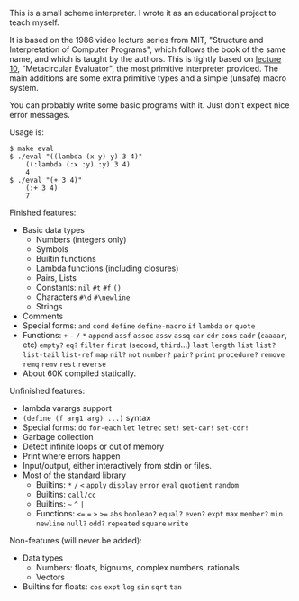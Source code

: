 This is a small scheme interpreter.
I wrote it as an educational project to teach myself.

It is based on the 1986 video lecture series from MIT, "Structure and Interpretation of Computer Programs", which follows the book of the same name, and which is taught by the authors.
This is tightly based on [lecture 10](https://www.youtube.com/watch?v=aAlR3cezPJg), "Metacircular Evaluator", the most primitive interpreter provided. The main additions are some extra primitive types and a simple (unsafe) macro system.

You can probably write some basic programs with it. Just don't expect nice error messages.

Usage is:

```
$ make eval
$ ./eval "((lambda (x y) y) 3 4)"
    ((:lambda (:x :y) :y) 3 4)
    4
$ ./eval "(+ 3 4)"
    (:+ 3 4)
    7
```

Finished features:
- Basic data types
    - Numbers (integers only)
    - Symbols
    - Builtin functions
    - Lambda functions (including closures)
    - Pairs, Lists
    - Constants: `nil` `#t` `#f` `()`
    - Characters `#\d` `#\newline`
    - Strings
- Comments
- Special forms: `and` `cond` `define` `define-macro` `if` `lambda` `or` `quote`
- Functions: `+` `-` `/` `*` `append` `assf` `assoc` `assv` `assq` `car` `cdr` `cons` `cadr` (`caaaar`, etc) `empty?` `eq?` `filter` `first` (`second`, `third`...) `last` `length` `list` `list?` `list-tail` `list-ref` `map` `nil?` `not` `number?` `pair?` `print` `procedure?` `remove` `remq` `remv` `rest` `reverse`
- About 60K compiled statically.

Unfinished features:
- lambda varargs support
- `(define (f arg1 arg) ...)` syntax
- Special forms: `do` `for-each` `let` `letrec` `set!` `set-car!` `set-cdr!`
- Garbage collection
- Detect infinite loops or out of memory
- Print where errors happen
- Input/output, either interactively from stdin or files.
- Most of the standard library
    - Builtins: `*` `/` `<` `apply` `display` `error` `eval` `quotient` `random`
    - Builtins: `call/cc`
    - Builtins: `~` `^` `|`
    - Functions: `<=` `=` `>` `>=` `abs` `boolean?` `equal?` `even?` `expt` `max` `member?` `min` `newline` `null?` `odd?` `repeated` `square` `write`

Non-features (will never be added):
- Data types
    - Numbers: floats, bignums, complex numbers, rationals
    - Vectors
- Builtins for floats: `cos` `expt` `log` `sin` `sqrt` `tan`
